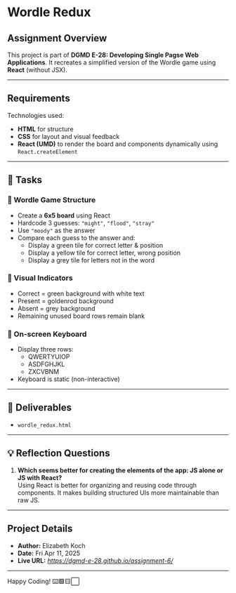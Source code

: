 # Wordle Redux

## Assignment Overview
This project is part of **DGMD E-28: Developing Single Pagse Web Applications**. It recreates a simplified version of the Wordle game using **React** (without JSX).

---

## Requirements

Technologies used:

- **HTML** for structure  
- **CSS** for layout and visual feedback  
- **React (UMD)** to render the board and components dynamically using `React.createElement`

---

## 📌 Tasks

### 🔹 Wordle Game Structure

- Create a **6x5 board** using React
- Hardcode 3 guesses: `"might"`, `"flood"`, `"stray"`
- Use `"moody"` as the answer
- Compare each guess to the answer and:
  - Display a green tile for correct letter & position
  - Display a yellow tile for correct letter, wrong position
  - Display a grey tile for letters not in the word

### 🔹 Visual Indicators

- Correct = green background with white text  
- Present = goldenrod background  
- Absent = grey background  
- Remaining unused board rows remain blank

### 🔹 On-screen Keyboard

- Display three rows:
  - QWERTYUIOP
  - ASDFGHJKL
  - ZXCVBNM
- Keyboard is static (non-interactive)

---

## 🚀 Deliverables

- `wordle_redux.html`

---

## 💡 Reflection Questions

1. **Which seems better for creating the elements of the app: JS alone or JS with React?**  
   Using React is better for organizing and reusing code through components. It makes building structured UIs more maintainable than raw JS.

---

## Project Details

- **Author:** Elizabeth Koch  
- **Date:** Fri Apr 11, 2025  
- **Live URL:** *https://dgmd-e-28.github.io/assignment-6/*  

---

Happy Coding! ⌨️🟩🟨⬜